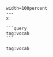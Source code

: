 ```desmos-graph
width=100percent
---
x
```

````col
```query
tag:vocab
```
````


```query
tag:vocab
```